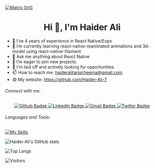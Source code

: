[![Matrix SVG](https://raw.githubusercontent.com/rodrigograca31/rodrigograca31/master/matrix.svg)](https://www.youtube.com/watch?v=SDkAGkd4NLc) 
 <h1 align="center">Hi 👋, I'm Haider Ali</h1>


- 🔭 I’ve 4 years of experience in React Native/Expo
- 🌱 I’m currently learning react-native-reanimated animations and 3d-model using react-native-filament
- 💬 Ask me anything about React Native
- 🚀 I’m eager to join new projects.
- 💼 I'm laid off and actively looking for opportunities.
- 📫 How to reach me: haideralitariqcheema@gmail.com
- 😄 My website: https://github.com/Haider-Ali-7


###### Connect with me:


<div id="badges" align="center">
  <a href="https://github.com/Haider-Ali-7">
    <img src="https://img.shields.io/badge/Github-white?style=for-the-badge&logo=Github&logoColor=black" alt="Github Badge"/>
  </a>
  <a href="www.linkedin.com/in/haider-ali-tariq-n129">
    <img src="https://img.shields.io/badge/Linkedin-blue?style=for-the-badge&logo=linkedin&logoColor=white" alt="LinkedIn Badge"/>
  </a>
  <a href="https://mail.google.com/mail/u/0/?fs=1&tf=cm&source=mailto&to=haideralitariqcheema@gmail.com">
    <img src="https://img.shields.io/badge/Gmail-D14836?style=for-the-badge&logo=gmail&logoColor=white" alt="Gmail Badge"/>
  </a>
  <a href="https://x.com/htc007Cheema">
    <img src="https://img.shields.io/badge/Twitter-black?style=for-the-badge&logo=x&logoColor=white" alt="Twitter Badge"/>
  </a>
</div>


###### Languages and Tools:
[![My Skills](https://skillicons.dev/icons?i=react,js,ts,redux,sentry,firebase,aws,github,git,postman,figma&perline=5)](https://skillicons.dev)

![Haider Ali's GitHub stats](https://github-readme-stats.vercel.app/api?username=Haider-Ali-7&show_icons=true&theme=dark)

![Top Langs](https://github-readme-stats.vercel.app/api/top-langs/?username=Haider-Ali-7&theme=dark)

![Visitors](https://komarev.com/ghpvc/?username=Haider-Ali-7)
